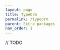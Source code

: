 ```yaml
---
layout: page
title: TypeOrm
permalink: /typeorm
parent: Extra packages
nav_order: 1
---
```


// TODO
